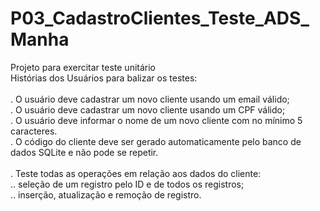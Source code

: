 # P03_CadastroClientes_Teste_ADS_Manha
Projeto para exercitar teste unitário <br>
Histórias dos Usuários para balizar os testes:<br><br>
. O usuário deve cadastrar um novo cliente usando um email válido;<br>
. O usuário deve cadastrar um novo cliente usando um CPF válido;<br>
. O usuário deve informar o nome de um novo cliente com no mínimo 5 caracteres.<br>
. O código do cliente deve ser gerado automaticamente pelo banco de dados SQLite e não pode se repetir.<br><br>
. Teste todas as operações em relação aos dados do cliente: <br>
.. seleção de um registro pelo ID e de todos os registros;<br>
.. inserção, atualização e remoção de registro.<br>

